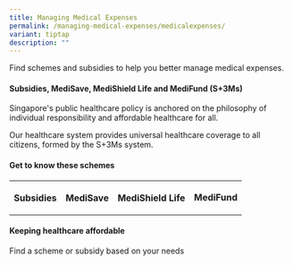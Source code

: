 ```yaml
---
title: Managing Medical Expenses
permalink: /managing-medical-expenses/medicalexpenses/
variant: tiptap
description: ""
---
```

<p>Find schemes and subsidies to help you better manage medical expenses.</p><h4>Subsidies, MediSave, MediShield Life and MediFund (S+3Ms)</h4><p>Singapore's public healthcare policy is anchored on the philosophy of individual responsibility and affordable healthcare for all.</p><p>Our healthcare system provides universal healthcare coverage to all citizens, formed by the S+3Ms system.</p><h4>Get to know these schemes</h4><table><tbody><tr><th rowspan="1" colspan="1"><p>Subsidies</p></th><th rowspan="1" colspan="1"><p>MediSave</p></th><th rowspan="1" colspan="1"><p>MediShield Life</p></th><td rowspan="1" colspan="1"><p><strong>MediFund</strong></p></td></tr></tbody></table><h4>Keeping healthcare affordable</h4><p>Find a scheme or subsidy based on your needs</p><p></p>